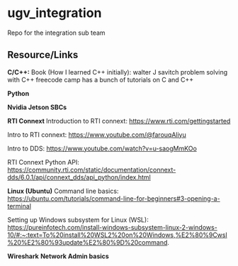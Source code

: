 # ugv_integration
Repo for the integration sub team


## Resource/Links

**C/C++:**
Book (How I learned C++ initially): walter J savitch problem solving with C++
freecode camp has a bunch of tutorials on C and C++ 

**Python**

**Nvidia Jetson SBCs** 

**RTI Connext**
Introduction to RTI connext: https://www.rti.com/gettingstarted

Intro to RTI connext: https://www.youtube.com/@farouqAliyu

Intro to DDS: https://www.youtube.com/watch?v=u-saogMmKOo

RTI Connext Python API: https://community.rti.com/static/documentation/connext-dds/6.0.1/api/connext_dds/api_python/index.html

**Linux (Ubuntu)**
Command line basics: https://ubuntu.com/tutorials/command-line-for-beginners#3-opening-a-terminal

Setting up Windows subsystem for Linux (WSL): https://pureinfotech.com/install-windows-subsystem-linux-2-windows-10/#:~:text=To%20install%20WSL2%20on%20Windows,%E2%80%9Cwsl%20%E2%80%93update%E2%80%9D%20command.

**Wireshark** 
**Network Admin basics**

